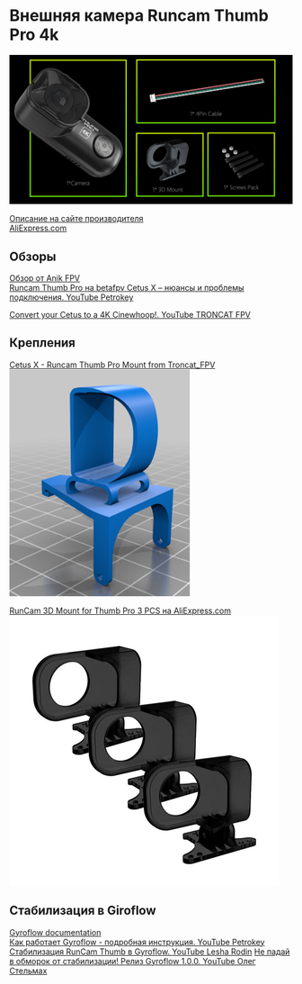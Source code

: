 # Внешняя камера Runcam Thumb Pro 4k

![](THUMB-PRO-7.png)

[Описание на сайте производителя](https://shop.runcam.com/runcam-thumb-pro-w/)  
[AliExpress.com](https://vi.aliexpress.com/item/1005005073232838.html)

## Обзоры
[Обзор от Anik FPV](https://www.youtube.com/watch?v=144QICTrvas)  
[Runcam Thumb Pro на betafpv Cetus X – нюансы и проблемы подключения. YouTube Petrokey](https://www.youtube.com/watch?v=QPvnDKxcD2k)

[Convert your Cetus to a 4K Cinewhoop!. YouTube TRONCAT FPV](https://www.youtube.com/watch?v=ttPTg7Qtvcg)

## Крепления
[Cetus X - Runcam Thumb Pro Mount from Troncat_FPV](https://www.thingiverse.com/thing:5658784)  
![](Thumb_CetusMount.png)

[RunCam 3D Mount for Thumb Pro 3 PCS на AliExpress.com](https://vi.aliexpress.com/item/1005004716364902.html)  
![](Thumb_3DMount.png)

## Стабилизация в Giroflow
[Gyroflow documentation](https://docs.gyroflow.xyz/app)  
[Как работает Gyroflow - подробная инструкция. YouTube Petrokey](https://www.youtube.com/watch?v=0rqx8EiBAkw)  
[Стабилизация RunCam Thumb в Gyroflow. YouTube 
Lesha Rodin](https://www.youtube.com/watch?v=ecghQCALSxM)
[Не падай в обморок от стабилизации! Релиз Gyroflow 1.0.0. YouTube Олег Стельмах](https://www.youtube.com/watch?v=HGvttNQavx4)